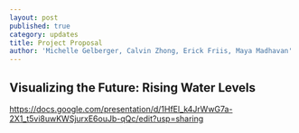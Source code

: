 ```yaml
---
layout: post
published: true
category: updates
title: Project Proposal
author: 'Michelle Gelberger, Calvin Zhong, Erick Friis, Maya Madhavan'
---
```

## Visualizing the Future: Rising Water Levels

https://docs.google.com/presentation/d/1HfEl_k4JrWwG7a-2X1_t5vi8uwKWSjurxE6ouJb-qQc/edit?usp=sharing